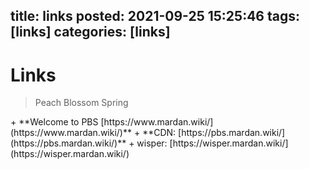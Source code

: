 title: links
posted: 2021-09-25 15:25:46
tags: [links]
categories: [links]
------

#  Links
<blockquote class="blockquote-center">Peach Blossom Spring</blockquote>
+ **Welcome to PBS [https://www.mardan.wiki/](https://www.mardan.wiki/)** 
+ **CDN: [https://pbs.mardan.wiki/](https://pbs.mardan.wiki/)**
+ wisper: [https://wisper.mardan.wiki/](https://wisper.mardan.wiki/)
